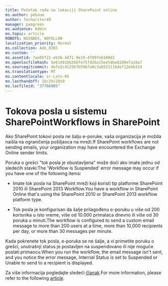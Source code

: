 ```yaml
---
title: Početak rada na lokaciji SharePoint online
ms.author: pebaum
author: Techwriter40
manager: pamgreen
ms.audience: Admin
ms.topic: article
ROBOTS: NOINDEX, NOFOLLOW
localization_priority: Normal
ms.collection: Adm_O365
ms.custom: ''
ms.assetid: 7ae05f21-eb16-4d71-9e19-4f097eb100d2
ms.openlocfilehash: 5e61491b626bfe75fd26a15ee54be82d9efa19a7
ms.sourcegitcommit: defe2c412567b596fa8c3ab52111bde712ebb314
ms.translationtype: MT
ms.contentlocale: sr-Latn-RS
ms.lasthandoff: 10/29/2019
ms.locfileid: "37766905"
---
```

# <a name="workflows-in-sharepoint"></a><span data-ttu-id="84dcb-102">Tokova posla u sistemu SharePoint</span><span class="sxs-lookup"><span data-stu-id="84dcb-102">Workflows in SharePoint</span></span>

<span data-ttu-id="84dcb-103">Ako SharePoint tokovi posla ne šalju e-poruke, vaša organizacija je možda naišla na ograničenja pošiljaoca na mreži.</span><span class="sxs-lookup"><span data-stu-id="84dcb-103">If SharePoint workflows are not sending emails, your organization may have encountered the Exchange Online sender limits.</span></span>

<span data-ttu-id="84dcb-104">Poruka o grešci "tok posla je obustavljena" može doći ako imate jednu od sledećih stavki:</span><span class="sxs-lookup"><span data-stu-id="84dcb-104">The 'Workflow is Suspended' error message may occur if you have one of the following items:</span></span>

- <span data-ttu-id="84dcb-105">Imate tok posla na SharePoint mreži koji koristi tip platforme SharePoint 2010 ili SharePoint 2013 Workflow.</span><span class="sxs-lookup"><span data-stu-id="84dcb-105">You have a workflow in SharePoint Online that's using the SharePoint 2010 or SharePoint 2013 workflow platform type.</span></span>

- <span data-ttu-id="84dcb-106">Tok posla je konfigurisan da šalje prilagođenu e-poruku u više od 200 korisnika u isto vreme, više od 10.000 primalaca dnevno ili više od 30 poruka u minuti.</span><span class="sxs-lookup"><span data-stu-id="84dcb-106">The workflow is configured to send a custom email message to more than 200 users at a time, more than 10,000 recipients per day, or more than 30 messages per minute.</span></span>

<span data-ttu-id="84dcb-107">Kada pokrenete tok posla, e-poruka se ne šalje, a vi primetite poruku o grešci, unutrašnji status je postavljen na suspendovano ili nije moguće poslati primaocu.</span><span class="sxs-lookup"><span data-stu-id="84dcb-107">When you run the workflow, the email message isn't sent, and you notice the error message, Internal Status is set to Suspended or Unable to send to a recipient is displayed.</span></span>

<span data-ttu-id="84dcb-108">Za više informacija pogledajte sledeći [članak](https://docs.microsoft.com/sharepoint/support/workflows/configured-workflow-fails-running).</span><span class="sxs-lookup"><span data-stu-id="84dcb-108">For more information, please refer to the following [article](https://docs.microsoft.com/sharepoint/support/workflows/configured-workflow-fails-running).</span></span>

